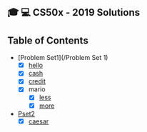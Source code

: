 :mortar_board: :computer: CS50x - 2019 Solutions
-------------------------

## Table of Contents

- [Problem Set1](/Problem Set 1)
  * [x] [hello](/Pset1/hello)
  * [x] [cash](/Pset1/cash)
  * [x] [credit](/Pset1/credit)
  * [x] mario
    + [x] [less](/pset1/mario/less)
    + [x] [more](/pset1/mario/more)
- [Pset2](/Pset2)
  * [x] [caesar](/Pset2/caesar)
